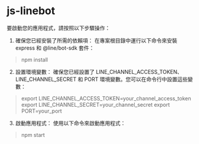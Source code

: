 # js-linebot

要啟動您的應用程式，請按照以下步驟操作：

1. 確保您已經安裝了所需的依賴項： 在專案根目錄中運行以下命令來安裝 express 和 @line/bot-sdk 套件：
> npm install

2. 設置環境變數： 確保您已經設置了 LINE_CHANNEL_ACCESS_TOKEN、LINE_CHANNEL_SECRET 和 PORT 環境變數。您可以在命令行中設置這些變數：

> export LINE_CHANNEL_ACCESS_TOKEN=your_channel_access_token
> export LINE_CHANNEL_SECRET=your_channel_secret
> export PORT=your_port

3. 啟動應用程式： 使用以下命令來啟動應用程式：
> npm start